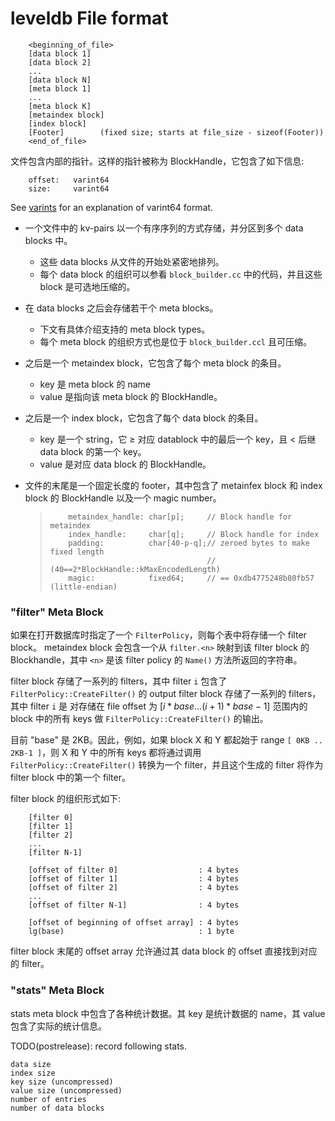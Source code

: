 leveldb File format
===================
```
    <beginning_of_file>
    [data block 1]
    [data block 2]
    ...
    [data block N]
    [meta block 1]
    ...
    [meta block K]
    [metaindex block]
    [index block]
    [Footer]        (fixed size; starts at file_size - sizeof(Footer))
    <end_of_file>
```

文件包含内部的指针。这样的指针被称为 BlockHandle，它包含了如下信息:
```
    offset:   varint64
    size:     varint64
```

See [varints](https://developers.google.com/protocol-buffers/docs/encoding#varints)
for an explanation of varint64 format.

- 一个文件中的 kv-pairs 以一个有序序列的方式存储，并分区到多个 data blocks 中。
  - 这些 data blocks 从文件的开始处紧密地排列。
  - 每个 data block 的组织可以参看 `block_builder.cc` 中的代码，并且这些 block 是可选地压缩的。

- 在 data blocks 之后会存储若干个 meta blocks。
  - 下文有具体介绍支持的 meta block types。
  - 每个 meta block 的组织方式也是位于 `block_builder.ccl` 且可压缩。

- 之后是一个 metaindex block，它包含了每个 meta block 的条目。
  - key 是 meta block 的 name
  - value 是指向该 meta block 的 BlockHandle。

- 之后是一个 index block，它包含了每个 data block 的条目。
  - key 是一个 string，它 $\geq$ 对应 datablock 中的最后一个 key，且 $<$ 后继 data block 的第一个 key。
  - value 是对应 data block 的 BlockHandle。

- 文件的末尾是一个固定长度的 footer，其中包含了 metainfex block 和 index block 的 BlockHandle 以及一个 magic number。
    > ```
    >     metaindex_handle: char[p];     // Block handle for metaindex
    >     index_handle:     char[q];     // Block handle for index
    >     padding:          char[40-p-q];// zeroed bytes to make fixed length
    >                                    // (40==2*BlockHandle::kMaxEncodedLength)
    >     magic:            fixed64;     // == 0xdb4775248b80fb57 (little-endian)
    > ```

### "filter" Meta Block
如果在打开数据库时指定了一个 `FilterPolicy`，则每个表中将存储一个 filter block。
metaindex block 会包含一个从 `filter.<n>` 映射到该 filter block 的 Blockhandle，其中 `<n>` 是该 filter policy 的 `Name()` 方法所返回的字符串。

filter block 存储了一系列的 filters，其中 filter `i` 包含了 `FilterPolicy::CreateFilter()` 的 output
filter block 存储了一系列的 filters，其中 filter `i` 是 对存储在 file offset 为 $[i*base ... (i+1)*base-1]$ 范围内的 block 中的所有 keys 做 `FilterPolicy::CreateFilter()` 的输出。

目前 "base" 是 2KB。因此，例如，如果 block X 和 Y 都起始于 range `[ 0KB .. 2KB-1 ]`，则 X 和 Y 中的所有 keys 都将通过调用 `FilterPolicy::CreateFilter()` 转换为一个 filter，并且这个生成的 filter 将作为 filter block 中的第一个 filter。

filter block 的组织形式如下:
```
    [filter 0]
    [filter 1]
    [filter 2]
    ...
    [filter N-1]

    [offset of filter 0]                  : 4 bytes
    [offset of filter 1]                  : 4 bytes
    [offset of filter 2]                  : 4 bytes
    ...
    [offset of filter N-1]                : 4 bytes

    [offset of beginning of offset array] : 4 bytes
    lg(base)                              : 1 byte
```

filter block 末尾的 offset array 允许通过其 data block 的 offset 直接找到对应的 filter。


### "stats" Meta Block
stats meta block 中包含了各种统计数据。其 key 是统计数据的 name，其 value 包含了实际的统计信息。

TODO(postrelease): record following stats.

    data size
    index size
    key size (uncompressed)
    value size (uncompressed)
    number of entries
    number of data blocks
